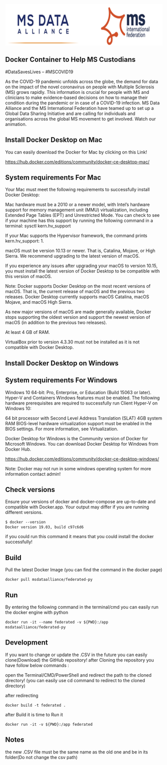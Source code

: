 
<img src="/images/ms.png" width="728" height="132">

Docker Container to Help MS Custodians 
-----------
#DataSavesLives – #MSCOVID19

As the COVID-19 pandemic unfolds across the globe, the demand for data on the impact of the novel coronavirus on people with Multiple Sclerosis (MS) grows rapidly.
This information is crucial for people with MS and clinicians to make evidence-based decisions on how to manage their condition during the pandemic or in case of a COVID-19 infection.
MS Data Alliance and the MS International Federation have teamed up to set up a Global Data Sharing Initiative and are calling for individuals and organisations across the global MS movement to get involved.  Watch our animation.

Install Docker Desktop on Mac
-----------
You can easily download the Docker for Mac by clicking on this Link!

https://hub.docker.com/editions/community/docker-ce-desktop-mac/

System requirements For Mac
---------

Your Mac must meet the following requirements to successfully install Docker Desktop:

Mac hardware must be a 2010 or a newer model, with Intel’s hardware support for memory management unit (MMU) virtualization, including Extended Page Tables (EPT) and Unrestricted Mode. You can check to see if your machine has this support by running the following command in a terminal: sysctl kern.hv_support

If your Mac supports the Hypervisor framework, the command prints kern.hv_support: 1.

macOS must be version 10.13 or newer. That is, Catalina, Mojave, or High Sierra. We recommend upgrading to the latest version of macOS.

If you experience any issues after upgrading your macOS to version 10.15, you must install the latest version of Docker Desktop to be compatible with this version of macOS.

Note: Docker supports Docker Desktop on the most recent versions of macOS. That is, the current release of macOS and the previous two releases. Docker Desktop currently supports macOS Catalina, macOS Mojave, and macOS High Sierra.

As new major versions of macOS are made generally available, Docker stops supporting the oldest version and support the newest version of macOS (in addition to the previous two releases).

At least 4 GB of RAM.

VirtualBox prior to version 4.3.30 must not be installed as it is not compatible with Docker Desktop.




Install Docker Desktop on Windows
-----------

System requirements For Windows
---------

Windows 10 64-bit: Pro, Enterprise, or Education (Build 15063 or later).
Hyper-V and Containers Windows features must be enabled.
The following hardware prerequisites are required to successfully run Client Hyper-V on Windows 10:

64 bit processor with Second Level Address Translation (SLAT)
4GB system RAM
BIOS-level hardware virtualization support must be enabled in the BIOS settings. For more information, see Virtualization.



Docker Desktop for Windows is the Community version of Docker for Microsoft Windows. You can download Docker Desktop for Windows from Docker Hub.

https://hub.docker.com/editions/community/docker-ce-desktop-windows/


Note: Docker may not run in some windows operating system for more information contact admin!

Check versions
------------

Ensure your versions of docker and docker-compose are up-to-date and compatible with Docker.app. Your output may differ if you are running different versions.

```
$ docker --version
Docker version 19.03, build c97c6d6
```

if you could run this command it means that you could install the docker successfully!


Build
-----------
Pull the latest Docker Image (you can find the command in the docker page)

```
docker pull msdataalliance/federated-py
```


Run
-----------
By entering the following command in the terminal/cmd you can easily run the docker engine with python
```
docker run -it --name federated -v ${PWD}:/app msdataalliance/federated-py
```

Development
--------
If you want to change or update the .CSV in the future you can easily clone(Download) the GitHub repository! after Cloning the repository you have follow below commands :

open the Terminal/CMD/PowerShell and redirect the path to the cloned directory!
(you can easily use cd command to redirect to the cloned directory)

after redirecting

```
docker build -t federated .
```

after Build it is time to Run it

```
docker run -it -v ${PWD}:/app federated
```


Notes
--------
the new .CSV file must be the same name as the old one and be in its folder(Do not change the csv path)
